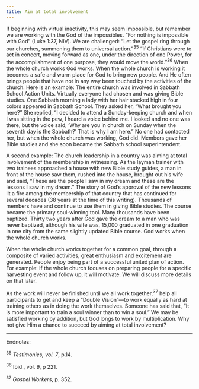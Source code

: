 ```yaml
---
title: Aim at total involvement
---
```


If beginning with virtual inactivity, this may seem impossible, but remember we are working with the God of the impossibles. “For nothing is impossible with God” (Luke 1:37, NIV). We are challenged: “Let the gospel ring through our churches, summoning them to universal action.”<sup>35</sup> “If Christians were to act in concert, moving forward as one, under the direction of one Power, for the accomplishment of one purpose, they would move the world.”<sup>36</sup> When the whole church works God works. When the whole church is working it becomes a safe and warm place for God to bring new people. And He often brings people that have not in any way been touched by the activities of the church. Here is an example: The entire church was involved in Sabbath School Action Units. Virtually everyone had chosen and was giving Bible studies. One Sabbath morning a lady with her hair stacked high in four colors appeared in Sabbath School. They asked her, “What brought you here?” She replied, “I decided to attend a Sunday-keeping church and when I was sitting in the pew, I heard a voice behind me. I looked and no one was there, but the voice said, ‘Why are you in church on Sunday when the seventh day is the Sabbath?’ That is why I am here.” No one had contacted her, but when the whole church was working, God did. Members gave her Bible studies and she soon became the Sabbath school superintendent.

A second example: The church leadership in a country was aiming at total involvement of the membership in witnessing. As the layman trainer with two trainees approached a house with new Bible study guides, a man in front of the house saw them, rushed into the house, brought out his wife and said, “These are the people I saw in my dream and these are the lessons I saw in my dream.” The story of God’s approval of the new lessons lit a fire among the membership of that country that has continued for several decades (38 years at the time of this writing). Thousands of members have and continue to use them in giving Bible studies. The course became the primary soul-winning tool. Many thousands have been baptized. Thirty two years after God gave the dream to a man who was never baptized, although his wife was, 15,000 graduated in one graduation in one city from the same slightly updated Bible course. God works when the whole church works.

When the whole church works together for a common goal, through a composite of varied activities, great enthusiasm and excitement are generated. People enjoy being part of a successful united plan of action. For example: If the whole church focuses on preparing people for a specific harvesting event and follow up, it will motivate. We will discuss more details on that later.

As the work will never be finished until we all work together,<sup>37</sup> help all participants to get and keep a “Double Vision”—to work equally as hard at training others as in doing the work themselves. Someone has said that, “It is more important to train a soul winner than to win a soul.” We may be satisfied working by addition, but God longs to work by multiplication. Why not give Him a chance to succeed by aiming at total involvement?

---

Endnotes:

<sup>35</sup> _Testimonies, vol. 7_, p.14.

<sup>36</sup> Ibid., vol. 9, p 221.

<sup>37</sup> _Gospel Workers_, p. 352.